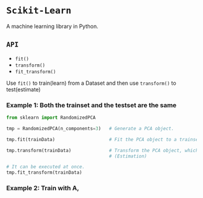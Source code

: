 # ```Scikit-Learn```

A machine learning library in Python.

## ```API```

* ```fit()```
* ```transform()```
* ```fit_transform()```

Use ```fit()``` to train(learn) from a Dataset and then use ```transform()``` to test(estimate) 

### Example 1: Both the trainset and the testset are the same
```python
from sklearn import RandomizedPCA

tmp = RandomizedPCA(n_components=3)   # Generate a PCA object.

tmp.fit(trainData)                    # Fit the PCA object to a trainset.(Training)

tmp.transform(trainData)              # Transform the PCA object, which were fitted to the trainset, to the trainset again.
                                      # (Estimation)

# It can be executed at once.
tmp.fit_transform(trainData)
```

### Example 2: Train with A, 
